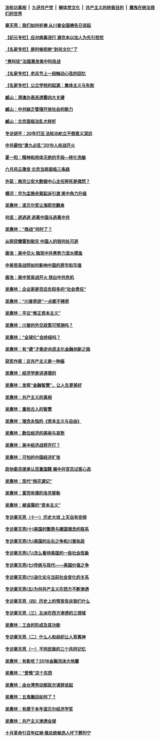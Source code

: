 ####  [法轮功真相](../../../../basic/blob/master/README.md?t=07010531) &nbsp;|&nbsp; [九评共产党](../../../../9ping.md/blob/master/README.md?t=07010531) &nbsp;|&nbsp; [解体党文化](../../../../jtdwh.md/blob/master/README.md?t=07010531)  &nbsp;|&nbsp; [共产主义的终极目的](../../../../gczydzjmd.md/blob/master/README.md?t=07010531) &nbsp;|&nbsp; [魔鬼在统治我们的世界](../../../../mgztzwmdsj.md/blob/master/README.md?t=07010531) 

#### [章天亮：我们如何祈祷 从川普全国祷告日说起](../pages/nsc423/n11944627.md?t=07010531) 

#### [【纪元专栏】应对病毒流行 渥京未以加人为先引担忧](../pages/nsc423/n11875714.md?t=07010531) 

#### [【名家专栏】是时候拒绝“封杀文化”了](../pages/nsc423/n11814093.md?t=07010531) 

#### [“黑科技”治国激发美中科技战](../pages/nsc423/n11638056.md?t=07010531) 

#### [【名家专栏】老兵节上一段触动心弦的回忆](../pages/nsc423/n11646016.md?t=07010531) 

#### [【名家专栏】公立学校的起源：集体主义与失败](../pages/nsc423/n11601833.md?t=07010531) 

#### [臧山：港澳办表态透露四大关键](../pages/nsc423/n11421628.md?t=07010531) 

#### [臧山：中共缺乏管理开放社会的能力](../pages/nsc423/n11407457.md?t=07010531) 

#### [臧山：北京面临治乱大转折](../pages/nsc423/n11406895.md?t=07010531) 

#### [专访胡平：20年打压 法轮功屹立不倒意义深远](../pages/nsc423/n11398800.md?t=07010531) 

#### [中共最怕“逢九必乱”2019人权战开火](../pages/nsc423/n11385248.md?t=07010531) 

#### [夏一阳：精神和肉体灭绝的手段—转化洗脑](../pages/nsc423/n11368250.md?t=07010531) 

#### [六月风云激变 北京当局面临三条路](../pages/nsc423/n11313668.md?t=07010531) 

#### [许茹：南京公安大数据中心主任猝死是偶然？](../pages/nsc423/n11064744.md?t=07010531) 

#### [横河：华为孟晚舟案起诉引渡 美中角力升级](../pages/nsc423/n11027230.md?t=07010531) 

#### [吴惠林：诺贝尔奖让海耶克翻身](../pages/nsc423/n10890049.md?t=07010531) 

#### [何坚：逃逃逃 逃离中国与逃离中共](../pages/nsc423/n10592891.md?t=07010531) 

#### [吴惠林：“商战”何时了？](../pages/nsc423/n10573558.md?t=07010531) 

#### [从网贷爆雷到股灾 中国人的钱何处可逃](../pages/nsc423/n10572800.md?t=07010531) 

#### [唐浩：美中交火 隐现中共黑势力混水摸鱼](../pages/nsc423/n10544040.md?t=07010531) 

#### [中美贸易战将如何影响中国的房市和币值](../pages/nsc423/n10543697.md?t=07010531) 

#### [唐浩：美中贸易战开火 烧出中共危机](../pages/nsc423/n10540126.md?t=07010531) 

#### [吴惠林：企业家是否应负较多的“社会责任”](../pages/nsc423/n10535022.md?t=07010531) 

#### [吴惠林：“川普奇迹”一点都不稀奇](../pages/nsc423/n10512808.md?t=07010531) 

#### [吴惠林：平议“修正资本主义”](../pages/nsc423/n10495724.md?t=07010531) 

#### [吴惠林：川普的外交政策可预测吗？](../pages/nsc423/n10462387.md?t=07010531) 

#### [吴惠林：“全球化”会终结吗？](../pages/nsc423/n10452838.md?t=07010531) 

#### [吴惠林：有“德”才能走向民主化金融创新之路](../pages/nsc423/n10432292.md?t=07010531) 

#### [获奖作家：这共产主义是一种癌](../pages/nsc423/n10431541.md?t=07010531) 

#### [吴惠林：经济学是讲道德的](../pages/nsc423/n10398014.md?t=07010531) 

#### [吴惠林：发挥“金融智慧”，让人生更美好](../pages/nsc423/n10375019.md?t=07010531) 

#### [吴惠林：共产主义的真相](../pages/nsc423/n10351394.md?t=07010531) 

#### [吴惠林：重拾古人的智慧](../pages/nsc423/n10337691.md?t=07010531) 

#### [吴惠林：理念永恒的《资本主义与自由》](../pages/nsc423/n10316274.md?t=07010531) 

#### [吴惠林：数位经济的美丽与哀愁](../pages/nsc423/n10292946.md?t=07010531) 

#### [吴惠林：美中经济战将开打？](../pages/nsc423/n10258825.md?t=07010531) 

#### [吴惠林：可怕的中国经济扩张](../pages/nsc423/n10219147.md?t=07010531) 

#### [政协委员提承认双重国籍 揭中共官员过客心态](../pages/nsc423/n10208809.md?t=07010531) 

#### [吴惠林：现代“桃花源记”](../pages/nsc423/n10185234.md?t=07010531) 

#### [吴惠林：富而有德的洛克斐勒](../pages/nsc423/n10142264.md?t=07010531) 

#### [吴惠林：被诬蔑的“资本主义”](../pages/nsc423/n10124816.md?t=07010531) 

#### [专访章天亮（十一）历史大戏 上天自有安排](../pages/nsc423/n10094905.md?t=07010531) 

#### [专访章天亮(十)美国的繁荣与建国理念的联系](../pages/nsc423/n10094899.md?t=07010531) 

#### [专访章天亮(九)美国的左右之争和川普执政](../pages/nsc423/n10094889.md?t=07010531) 

#### [专访章天亮(八)怎么看待美国的一些社会现象](../pages/nsc423/n10094857.md?t=07010531) 

#### [专访章天亮(七)传统与现代——美国价值之争](../pages/nsc423/n10093140.md?t=07010531) 

#### [专访章天亮(六)进化论与当前社会变化的关系](../pages/nsc423/n10092036.md?t=07010531) 

#### [专访章天亮(五)为何共产主义在西方不断渗透](../pages/nsc423/n10083620.md?t=07010531) 

#### [专访章天亮（四）历史上的预言告诉我们什么](../pages/nsc423/n10083606.md?t=07010531) 

#### [专访章天亮（三）左派在西方渗透的三领域](../pages/nsc423/n10081115.md?t=07010531) 

#### [吴惠林：工会的形成及其功能](../pages/nsc423/n10080633.md?t=07010531) 

#### [专访章天亮（二）什么人和组织让人背离神](../pages/nsc423/n10076637.md?t=07010531) 

#### [专访章天亮（一）不同民族的三个共同记忆](../pages/nsc423/n10074188.md?t=07010531) 

#### [吴惠林：有影呒？2018金融泡沫大地震](../pages/nsc423/n10040534.md?t=07010531) 

#### [吴惠林：“爱情”这个东西](../pages/nsc423/n10019423.md?t=07010531) 

#### [吴惠林：由台湾劳动部政次请辞说起](../pages/nsc423/n9979679.md?t=07010531) 

#### [吴惠林：五鬼搬运如何了？](../pages/nsc423/n9925338.md?t=07010531) 

#### [吴惠林：有感于本年诺贝尔经济学奖](../pages/nsc423/n9871883.md?t=07010531) 

#### [吴惠林：共产主义渗透全球](../pages/nsc423/n9812748.md?t=07010531) 

#### [十月革命引百年红祸 俄总统候选人吁下葬列宁](../pages/nsc423/n9810182.md?t=07010531) 

